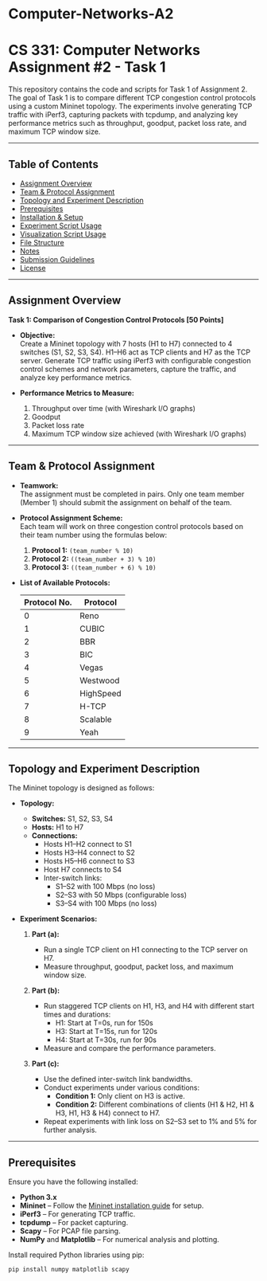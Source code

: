 # Computer-Networks-A2

# CS 331: Computer Networks Assignment #2 - Task 1

This repository contains the code and scripts for Task 1 of Assignment 2. The goal of Task 1 is to compare different TCP congestion control protocols using a custom Mininet topology. The experiments involve generating TCP traffic with iPerf3, capturing packets with tcpdump, and analyzing key performance metrics such as throughput, goodput, packet loss rate, and maximum TCP window size.

---

## Table of Contents

- [Assignment Overview](#assignment-overview)
- [Team & Protocol Assignment](#team--protocol-assignment)
- [Topology and Experiment Description](#topology-and-experiment-description)
- [Prerequisites](#prerequisites)
- [Installation & Setup](#installation--setup)
- [Experiment Script Usage](#experiment-script-usage)
- [Visualization Script Usage](#visualization-script-usage)
- [File Structure](#file-structure)
- [Notes](#notes)
- [Submission Guidelines](#submission-guidelines)
- [License](#license)

---

## Assignment Overview

**Task 1: Comparison of Congestion Control Protocols [50 Points]**

- **Objective:**  
  Create a Mininet topology with 7 hosts (H1 to H7) connected to 4 switches (S1, S2, S3, S4). H1–H6 act as TCP clients and H7 as the TCP server. Generate TCP traffic using iPerf3 with configurable congestion control schemes and network parameters, capture the traffic, and analyze key performance metrics.
  
- **Performance Metrics to Measure:**  
  1. Throughput over time (with Wireshark I/O graphs)  
  2. Goodput  
  3. Packet loss rate  
  4. Maximum TCP window size achieved (with Wireshark I/O graphs)

---

## Team & Protocol Assignment

- **Teamwork:**  
  The assignment must be completed in pairs. Only one team member (Member 1) should submit the assignment on behalf of the team.

- **Protocol Assignment Scheme:**  
  Each team will work on three congestion control protocols based on their team number using the formulas below:

  1. **Protocol 1:** `(team_number % 10)`
  2. **Protocol 2:** `((team_number + 3) % 10)`
  3. **Protocol 3:** `((team_number + 6) % 10)`

- **List of Available Protocols:**

  | Protocol No. | Protocol    |
  | ------------ | ----------- |
  | 0            | Reno        |
  | 1            | CUBIC       |
  | 2            | BBR         |
  | 3            | BIC         |
  | 4            | Vegas       |
  | 5            | Westwood    |
  | 6            | HighSpeed   |
  | 7            | H-TCP       |
  | 8            | Scalable    |
  | 9            | Yeah        |

---

## Topology and Experiment Description

The Mininet topology is designed as follows:

- **Topology:**
  - **Switches:** S1, S2, S3, S4
  - **Hosts:** H1 to H7
  - **Connections:**  
    - Hosts H1–H2 connect to S1  
    - Hosts H3–H4 connect to S2  
    - Hosts H5–H6 connect to S3  
    - Host H7 connects to S4  
    - Inter-switch links:
      - S1–S2 with 100 Mbps (no loss)
      - S2–S3 with 50 Mbps (configurable loss)
      - S3–S4 with 100 Mbps (no loss)

- **Experiment Scenarios:**

  1. **Part (a):**  
     - Run a single TCP client on H1 connecting to the TCP server on H7.
     - Measure throughput, goodput, packet loss, and maximum window size.

  2. **Part (b):**  
     - Run staggered TCP clients on H1, H3, and H4 with different start times and durations:
       - H1: Start at T=0s, run for 150s
       - H3: Start at T=15s, run for 120s
       - H4: Start at T=30s, run for 90s
     - Measure and compare the performance parameters.

  3. **Part (c):**  
     - Use the defined inter-switch link bandwidths.
     - Conduct experiments under various conditions:
       - **Condition 1:** Only client on H3 is active.
       - **Condition 2:** Different combinations of clients (H1 & H2, H1 & H3, H1, H3 & H4) connect to H7.
     - Repeat experiments with link loss on S2–S3 set to 1% and 5% for further analysis.

---

## Prerequisites

Ensure you have the following installed:

- **Python 3.x**
- **Mininet** – Follow the [Mininet installation guide](http://mininet.org/download/) for setup.
- **iPerf3** – For generating TCP traffic.
- **tcpdump** – For packet capturing.
- **Scapy** – For PCAP file parsing.
- **NumPy** and **Matplotlib** – For numerical analysis and plotting.

Install required Python libraries using pip:

```bash
pip install numpy matplotlib scapy
